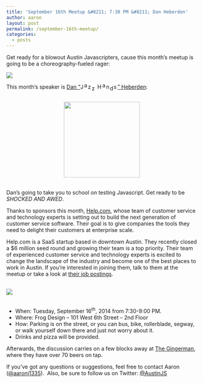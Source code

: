 ```yaml
---
title: 'September 16th Meetup &#8211; 7:30 PM &#8211; Dan Heberden'
author: aaron
layout: post
permalink: /september-16th-meetup/
categories:
  - posts
---
```

Get ready for a blowout Austin Javascripters, cause this month&#8217;s meetup is going to be a choreography-fueled rager:

<img style="display: block; margin: 0 auto;" src="https://i.cloudup.com/1M9-LTvYh9.gif" />

This month&#8217;s speaker is [Dan &#8220;<span style="position: relative; display: inline-block; width: 98px"><span style="visibility: hidden">Jazz Hands</span><span style="position: absolute; left:  0px">J</span><span style="position: absolute; top: -4px; left: 10px">a</span><span style="position: absolute; left: 20px">z</span><span style="position: absolute; top: 4px; left: 30px">z</span><span style="position: absolute; left: 45px">H</span><span style="position: absolute; top: -4px; left: 58px">a</span><span style="position: absolute; left: 68px">n</span><span style="position: absolute; top: 4px; left: 78px">d</span><span style="position: absolute; left: 88px">s</span></span>&#8221; Heberden][1]:

[  
<img style="width: 200px; display: block; margin: 0 auto;" src="https://pbs.twimg.com/profile_images/378800000040548639/75fb2d7b479691700780c20aceeeb3f6_400x400.jpeg" />  
][1]

Dan&#8217;s going to take you to school on testing Javascript. Get ready to be *SHOCKED AND AWED*.

Thanks to sponsors this month, [Help.com][2], whose team of customer service and technology experts is setting out to build the next generation of customer service software. Their goal is to give companies the tools they need to delight their customers at enterprise scale. 

Help.com is a SaaS startup based in downtown Austin. They recently closed a $6 million seed round and growing their team is a top priority. Their team of experienced customer service and technology experts is excited to change the landscape of the industry and become one of the best places to work in Austin. If you&#8217;re interested in joining them, talk to them at the meetup or take a look at [their job postings][3].

[  
<img style="display: block; margin: 0 auto;" src="https://i.cloudup.com/Djt2NTL8eo-3000x3000.jpeg" />  
][2]

  * When: Tuesday, September 16<sup>th</sup>, 2014 from 7:30-9:00 PM.
  * Where: Frog Design – 101 West 6th Street – 2nd Floor
  * How: Parking is on the street, or you can bus, bike, rollerblade, segway, or walk yourself down there and just not worry about it.
  * Drinks and pizza will be provided.

Afterwards, the discussion carries on a few blocks away at [The Gingerman][4], where they have over 70 beers on tap. 

If you&#8217;ve got any questions or suggestions, feel free to contact Aaron ([@aaronj1335][5]).  Also, be sure to follow us on Twitter: [@AustinJS][6]

 [1]: https://twitter.com/danheberden
 [2]: http://help.com
 [3]: http://help.com/jobs
 [4]: http://gingermanpub.com/
 [5]: https://twitter.com/aaronj1335
 [6]: http://twitter.com/austinjs "AustinJS on Twitter"